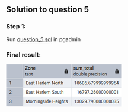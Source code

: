 ## Solution to question 5

### Step 1:
Run [question_5.sql](question_5.sql) in pgadmin

### Final result:
![Result](question_5.png)
